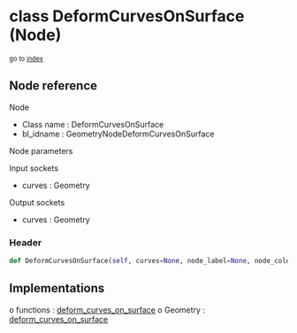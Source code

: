 # class DeformCurvesOnSurface (Node)

<sub>go to [index](/docs/index.md)</sub>

## Node reference

Node
 - Class name : DeformCurvesOnSurface
 - bl_idname : GeometryNodeDeformCurvesOnSurface

Node parameters

Input sockets
 - curves : Geometry

Output sockets
 - curves : Geometry

### Header

``` python
def DeformCurvesOnSurface(self, curves=None, node_label=None, node_color=None):
```

## Implementations

o functions : [deform_curves_on_surface](/docs/GeoNodes_classes/GLOBAL.md#deform_curves_on_surface)
o Geometry : [deform_curves_on_surface](/docs/GeoNodes_classes/Geometry.md#deform_curves_on_surface) 

